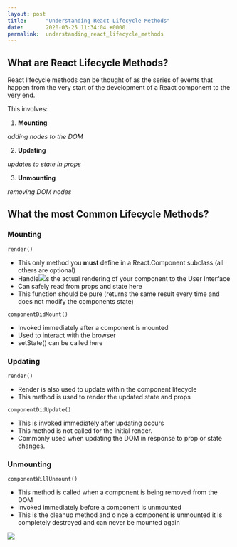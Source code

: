 ```yaml
---
layout: post
title:      "Understanding React Lifecycle Methods"
date:       2020-03-25 11:34:04 +0000
permalink:  understanding_react_lifecycle_methods
---
```



## What are React Lifecycle Methods?

React lifecycle methods can be thought of as the series of events that happen from the very start of the development of a React component to the very end.

This involves:

   1. **Mounting** 
   
   *adding nodes to the DOM*
   
   2. **Updating**
   
   *updates to state in props*

   3. **Unmounting** 
   
   *removing DOM nodes*

## What the most Common Lifecycle Methods?

### Mounting

```
render()
```

*  This only method you **must** define in a React.Component subclass (all others are optional)
*  Handle![](http://)s the actual rendering of your component to the User Interface
*  Can safely read from props and state here
*  This function should be pure (returns the same result every time and does not modify the components state)

```
componentDidMount()
```

* Invoked immediately after a component is mounted 
* Used to interact with the browser
*  setState() can be called here 


### Updating

```
render()
```

* Render is also used to update within the component lifecycle
* This method is used to render the updated state and props

```
componentDidUpdate()
```

* This is invoked immediately after updating occurs
* This method is not called for the initial render.
* Commonly used when updating the DOM in response to prop or state changes.


### Unmounting

```
componentWillUnmount()
``` 
* This method is called when a component is being removed from the DOM
* Invoked immediately before a component is unmounted 
* This is the cleanup method and o nce a component is unmounted it is completely destroyed and can never be mounted again

![](https://miro.medium.com/max/2014/1*hSO--5BPT1K_YK6VqRy4vg.png)

